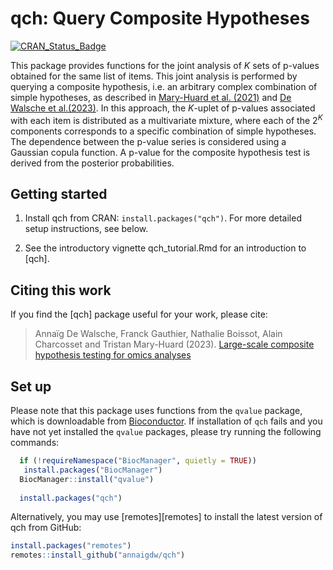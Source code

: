 # qch: Query Composite Hypotheses

[![CRAN\_Status\_Badge](https://www.r-pkg.org/badges/version/qch)](https://cran.r-project.org/package=qch)

This package provides functions for the joint analysis of $K$ sets of p-values obtained for the same list of items. This joint analysis is performed by querying a composite hypothesis, i.e. an arbitrary complex combination of simple hypotheses, as described in [Mary-Huard et al. (2021)](doi:10.1093/bioinformatics/btab592) and [De Walsche et al.(2023)](doi:10.1101/2024.03.17.585412). In this approach, the $K$-uplet of p-values associated with each item is distributed as a multivariate mixture, where each of the $2^K$ components corresponds to a specific combination of simple hypotheses. The dependence between the p-value series is considered using a Gaussian copula function. A p-value for the composite hypothesis test is derived from the posterior probabilities.

## Getting started

1. Install qch from CRAN: `install.packages("qch")`. For more detailed setup instructions, see below.

2. See the introductory vignette qch_tutorial.Rmd for an introduction to [qch].


## Citing this work

If you find the [qch] package useful for your work, please cite:

> Annaïg De Walsche, Franck Gauthier, Nathalie Boissot, Alain Charcosset and Tristan Mary-Huard
> (2023). [Large-scale composite hypothesis testing for omics analyses](https://www.biorxiv.org/content/10.1101/2024.03.17.585412v3)


## Set up

Please note that this package uses functions from the `qvalue` package, which is downloadable from [Bioconductor](https://www.bioconductor.org/packages/release/bioc/html/qvalue.html). If installation of `qch` fails and you have not yet installed the `qvalue` packages, please try running the following commands:


```R
  if (!requireNamespace("BiocManager", quietly = TRUE))
   install.packages("BiocManager")
  BiocManager::install("qvalue")
  
  install.packages("qch")
```
Alternatively, you may use [remotes][remotes] to install the latest version of qch from GitHub:

```R
install.packages("remotes")
remotes::install_github("annaigdw/qch")
```
